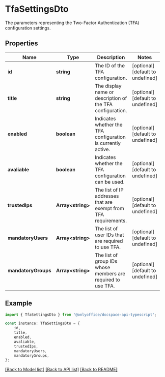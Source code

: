 # TfaSettingsDto

The parameters representing the Two-Factor Authentication (TFA) configuration settings.

## Properties

Name | Type | Description | Notes
------------ | ------------- | ------------- | -------------
**id** | **string** | The ID of the TFA configuration. | [optional] [default to undefined]
**title** | **string** | The display name or description of the TFA configuration. | [optional] [default to undefined]
**enabled** | **boolean** | Indicates whether the TFA configuration is currently active. | [optional] [default to undefined]
**avaliable** | **boolean** | Indicates whether the TFA configuration can be used. | [optional] [default to undefined]
**trustedIps** | **Array&lt;string&gt;** | The list of IP addresses that are exempt from TFA requirements. | [optional] [default to undefined]
**mandatoryUsers** | **Array&lt;string&gt;** | The list of user IDs that are required to use TFA. | [optional] [default to undefined]
**mandatoryGroups** | **Array&lt;string&gt;** | The list of group IDs whose members are required to use TFA. | [optional] [default to undefined]

## Example

```typescript
import { TfaSettingsDto } from '@onlyoffice/docspace-api-typescript';

const instance: TfaSettingsDto = {
    id,
    title,
    enabled,
    avaliable,
    trustedIps,
    mandatoryUsers,
    mandatoryGroups,
};
```

[[Back to Model list]](../README.md#documentation-for-models) [[Back to API list]](../README.md#documentation-for-api-endpoints) [[Back to README]](../README.md)

